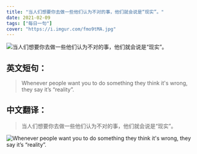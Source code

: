 ```yaml
---
title: "当人们想要你去做一些他们认为不对的事，他们就会说是“现实”。"
date: 2021-02-09
tags: ["每日一句"]
cover: "https://i.imgur.com/fmo9tMA.jpg"
---
```


![当人们想要你去做一些他们认为不对的事，他们就会说是“现实”。](https://i.imgur.com/n8MxeUi.jpg)

## 英文短句：
> Whenever people want you to do something they think it's wrong, they say it’s “reality”.

<!--more-->

## 中文翻译：
> 当人们想要你去做一些他们认为不对的事，他们就会说是“现实”。

![Whenever people want you to do something they think it's wrong, they say it’s “reality”.](https://i.imgur.com/SzveeSo.jpg)


